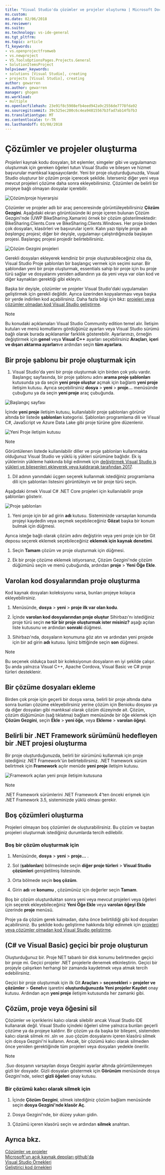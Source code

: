 ```yaml
---
title: "Visual Studio'da çözümler ve projeler oluşturma | Microsoft Docs"
ms.custom: 
ms.date: 02/06/2018
ms.reviewer: 
ms.suite: 
ms.technology: vs-ide-general
ms.tgt_pltfrm: 
ms.topic: article
f1_keywords:
- vs.openprojectfromweb
- vs.newproject
- VS.ToolsOptionsPages.Projects.General
- SolutionItemsProject
helpviewer_keywords:
- solutions [Visual Studio], creating
- projects [Visual Studio], creating
author: gewarren
ms.author: gewarren
manager: ghogen
ms.workload:
- multiple
ms.openlocfilehash: 23e91f8c5908efb4eed942a9c2556de7778fda92
ms.sourcegitcommit: 39c525ec200c6c4ea94815567b3fad7ab14fb7b3
ms.translationtype: MT
ms.contentlocale: tr-TR
ms.lasthandoff: 03/08/2018
---
```

# <a name="create-solutions-and-projects"></a>Çözümler ve projeler oluşturma

*Projeleri* kaynak kodu dosyaları, bit eşlemler, simgeler gibi ve uygulamanızı oluşturmak için gereken öğeleri tutun Visual Studio ve bileşen ve hizmet başvurular mantıksal kapsayıcılardır. Yeni bir proje oluşturduğunuzda, Visual Studio oluşturur bir *çözüm* proje içerecek şekilde. İsterseniz diğer yeni veya mevcut projeleri çözüme daha sonra ekleyebilirsiniz. Çözümleri de belirli bir projeye bağlı olmayan dosyalar içerebilir.

![Çözüm/proje hiyerarşisi](./media/vside-proj-soln.png)

Çözümler ve projeler adlı bir araç penceresinde görüntüleyebilirsiniz **Çözüm Gezgini**. Aşağıdaki ekran görüntüsünde iki proje içeren bulunan Çözüm Gezgini'nde (UWP BikeSharing.Xamarin) örnek bir çözüm gösterilmektedir: BikeSharing.Clients.Core ve BikeSharing.Clients.Windows. Her proje birden çok dosyaları, klasörleri ve başvurular içerir. Kalın yazı tipiyle proje adı *başlangıç projesi*; diğer bir deyişle, uygulamayı çalıştırdığınızda başlayan projesi. Başlangıç projesi projedir belirtebilirsiniz.

![Çözüm Gezgini projeleri](./media/vside-solution-explorer-projects.png)

Gerekli dosyaları ekleyerek kendiniz bir proje oluşturabileceğiniz olsa da, Visual Studio Proje şablonları bir başlangıç vermek için seçimi sunar. Bir şablondan yeni bir proje oluşturmak, essentials sahip bir proje için bu proje türü sağlar ve dosyalarını yeniden adlandırın ya da yeni veya var olan kod ve diğer kaynakları gerektiği gibi ekleyin.

Başka bir deyişle, çözümler ve projeler Visual Studio'daki uygulamaları geliştirmek için gerekli değildir. Ayrıca üzerinden kopyalanması veya başka bir yerde indirilen kod açabilirsiniz. Daha fazla bilgi için bkz: [projeleri veya çözümler olmadan kod Visual Studio geliştirme](../ide/develop-code-in-visual-studio-without-projects-or-solutions.md).

> [!NOTE]
> Bu konudaki açıklamaları Visual Studio Community edition temel alır. İletişim kutuları ve menü komutlarını gördüğünüz ayarları veya Visual Studio sürümü bağlı olarak burada açıklananlar farklılık gösterebilir. Ayarlarınızı, örneğin değiştirmek için **genel** veya **Visual C++** ayarları seçebilirsiniz **Araçları**, **içeri ve dışarı aktarma ayarları**ve ardından seçin **tüm ayarlara**.

## <a name="to-create-a-project-from-a-project-template"></a>Bir proje şablonu bir proje oluşturmak için

1. Visual Studio'da yeni bir proje oluşturmak için birden çok yolu vardır. Başlangıç sayfasında, bir proje şablonu adını **arama proje şablonları** kutusunda ya da seçin **yeni proje oluştur** açmak için bağlantı **yeni proje** iletişim kutusu. Ayrıca seçebilirsiniz **dosya** > **yeni** > **proje...**  menüsünde çubuğunu ya da seçin **yeni proje** araç çubuğunda.

  ![Başlangıç sayfası](./media/vside-newproject1.png)

  İçinde **yeni proje** iletişim kutusu, kullanılabilir proje şablonları görünür altında bir listede **şablonları** kategorisi. Şablonları programlama dili ve Visual C#, JavaScript ve Azure Data Lake gibi proje türüne göre düzenlenir.

  ![Yeni Proje iletişim kutusu](./media/vside-newproject-templates-list.png)

  > [!NOTE]
  > Görüntülenen listede kullanılabilir diller ve proje şablonları kullanmakta olduğunuz Visual Studio ve yüklü iş yükleri sürümüne bağlıdır. Ek iş yüklerinin yükleme hakkında bilgi edinmek için [değiştirmek Visual Studio iş yükleri ve bileşenleri ekleyerek veya kaldırarak tarafından 2017](../install/modify-visual-studio.md).

1. Dil adının yanındaki üçgen seçerek kullanmak istediğiniz programlama dili için şablonları listesini görüntüleyin ve bir proje türü seçin.

  Aşağıdaki örnek Visual C# .NET Core projeleri için kullanılabilir proje şablonları gösterir.

  ![Proje şablonları](./media/new-project-dialog-net-core.png)

1. Yeni proje için bir ad girin **adı** kutusu. Sisteminizde varsayılan konumda projeyi kaydedin veya seçmek seçebileceğiniz **Gözat** başka bir konum bulmak için düğmesi.

  Ayrıca isteğe bağlı olarak çözüm adını değiştirin veya yeni proje için bir Git deposu seçerek eklemek seçebileceğiniz **eklemek için kaynak denetimi**.

1. Seçin **Tamam** çözüm ve proje oluşturmak için düğmesi.

1. Ek bir proje çözüme eklemek istiyorsanız, Çözüm Gezgini'nde çözüm düğümünü seçin ve menü çubuğunda, ardından **proje** > **Yeni Öğe Ekle**.

## <a name="create-a-project-from-existing-code-files"></a>Varolan kod dosyalarından proje oluşturma

Kod kaynak dosyaları koleksiyonu varsa, bunları projeye kolayca ekleyebilirsiniz.

1. Menüsünde, **dosya** > **yeni** > **proje ilk var olan kodu**.

1. İçinde **varolan kod dosyalarından proje oluştur** Sihirbazı'nı istediğiniz proje türü seçin **ne tür bir proje oluşturmak ister misiniz?** aşağı açılan liste kutusunu ve ardından **sonraki**  düğmesi.

1. Sihirbazı'nda, dosyaların konumuna göz atın ve ardından yeni projede için bir ad girin **adı** kutusu. İşiniz bittiğinde seçin **son** düğmesi.

> [!NOTE]
> Bu seçenek oldukça basit bir koleksiyonun dosyaların en iyi şekilde çalışır. Şu anda yalnızca Visual C++, Apache Cordova, Visual Basic ve C# proje türleri desteklenir.

## <a name="add-files-to-a-solution"></a>Bir çözüme dosyaları ekleme

Birden çok proje için geçerli bir dosya varsa, belirli bir proje altında daha sonra bunları çözüme ekleyebilirsiniz yerine çözüm için Benioku dosyası ya da diğer dosyaları gibi mantıksal olarak çözüm düzeyinde ait. Çözüm, çözüm düğümünün (sağ tıklatma) bağlam menüsünde bir öğe eklemek için **Çözüm Gezgini**, seçin **Ekle** > **yeni öğe**, veya **Ekleme** > **varolan öğeyi**.

## <a name="create-a-net-project-that-targets-a-specific-version-of-the-net-framework"></a>Belirli bir .NET Framework sürümünü hedefleyen bir .NET projesi oluşturma

Bir proje oluşturduğunuzda, belirli bir sürümünü kullanmak için proje istediğiniz .NET Framework'ün belirtebilirsiniz. .NET framework sürüm belirtmek için **Framework** açılır menüde **yeni proje** iletişim kutusu.

![Framework açılan yeni proje iletişim kutusuna](./media/vside-newproject-framework.png)

> [!NOTE]
> .NET Framework sürümlerini .NET Framework 4'ten önceki erişmek için .NET Framework 3.5, sisteminizde yüklü olması gerekir.

## <a name="create-empty-solutions"></a>Boş çözümleri oluşturma

Projeleri olmayan boş çözümleri de oluşturabilirsiniz. Bu çözüm ve baştan projeleri oluşturmak istediğiniz durumlarda tercih edilebilir.

### <a name="to-create-an-empty-solution"></a>Boş bir çözüm oluşturmak için

1. Menüsünde, **dosya** > **yeni** > **proje...** .

1. Sol (**şablonları**) bölmesinde seçin **diğer proje türleri** > **Visual Studio çözümleri** genişletilmiş listesinde.

1. Orta bölmede seçin **boş çözüm**.

1. Girin **adı** ve **konumu** , çözümünüz için değerler seçin **Tamam**.

Boş bir çözüm oluşturduktan sonra yeni veya mevcut projeleri veya öğeleri için seçerek ekleyebileceğiniz **Yeni Öğe Ekle** veya **varolan öğeyi Ekle** üzerinde **proje** menüsü.

Proje ya da çözüm gerek kalmadan, daha önce belirtildiği gibi kod dosyaları açabilirsiniz. Bu şekilde kodu geliştirme hakkında bilgi edinmek için [projeleri veya çözümler olmadan kod Visual Studio geliştirme](../ide/develop-code-in-visual-studio-without-projects-or-solutions.md).

## <a name="create-a-temporary-project-c-and-visual-basic"></a>(C# ve Visual Basic) geçici bir proje oluşturun

Oluşturduğunuz bir. Proje NET tabanlı bir disk konumu belirtmeden geçici bir proje mi. Geçici projeler .NET projelerle denemek etkinleştirin. Geçici bir projeyle çalışırken herhangi bir zamanda kaydetmek veya atmak tercih edebilirsiniz.

Geçici bir proje oluşturmak için ilk Git **Araçları** > **seçenekleri** > **projeler ve çözümler**  >   **Genel**ve işaretini **oluşturduğunuzda Yeni projeler Kaydet** onay kutusu. Ardından açın **yeni proje** iletişim kutusunda her zamanki gibi.

## <a name="delete-a-solution-project-or-item"></a>Çözüm, proje veya öğesini sil

Çözümler ve içeriklerini kalıcı olarak silebilir ancak Visual Studio IDE kullanarak değil. Visual Studio içindeki öğeleri silme yalnızca bunları geçerli çözüme ya da projeye kaldırır. Bir çözüm ya da başka bir bileşeni, sistemden kalıcı olarak silmek mi .sln ve .suo çözüm dosyalarını içeren klasörü silmek için dosya Gezgini'ni kullanın. Ancak, bir çözümü kalıcı olarak silmeden önce yeniden gerektiğinde tüm projeleri veya dosyaları yedekle önerilir.

> [!NOTE]
> .Suo dosyanın varsayılan dosya Gezgini ayarlar altında görüntülenmeyen gizli bir dosyadır. Gizli dosyaları göstermek için **Görünüm** menüsünde dosya Gezgini'nde, select **gizli öğeleri** onay kutusu.

### <a name="to-permanently-delete-a-solution"></a>Bir çözümü kalıcı olarak silmek için

1. İçinde **Çözüm Gezgini**, silmek istediğiniz çözüm bağlam menüsünde seçin **dosya Gezgini'nde klasör Aç**.

1. Dosya Gezgini'nde, bir düzey yukarı gidin.

1. Çözümü içeren klasörü seçin ve ardından **silmek** anahtarı.

## <a name="see-also"></a>Ayrıca bkz.

[Çözümler ve projeler](../ide/solutions-and-projects-in-visual-studio.md)  
[Microsoft'un açık kaynak depoları github'da](https://github.com/Microsoft)  
[Visual Studio Örnekleri](../ide/visual-studio-samples.md)  
[Geliştirici kod örnekleri](https://code.msdn.microsoft.com/)
